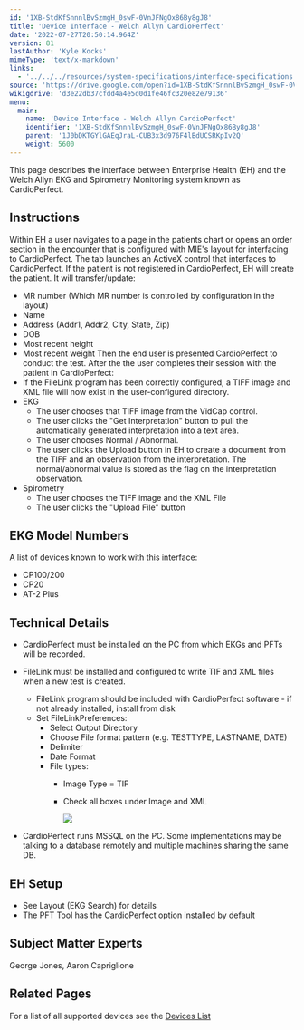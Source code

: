 ```yaml
---
id: '1XB-StdKfSnnnlBvSzmgH_0swF-0VnJFNgOx86By8gJ8'
title: 'Device Interface - Welch Allyn CardioPerfect'
date: '2022-07-27T20:50:14.964Z'
version: 81
lastAuthor: 'Kyle Kocks'
mimeType: 'text/x-markdown'
links:
  - '../../../resources/system-specifications/interface-specifications.md'
source: 'https://drive.google.com/open?id=1XB-StdKfSnnnlBvSzmgH_0swF-0VnJFNgOx86By8gJ8'
wikigdrive: 'd3e22db37cfdd4a4e5d0d1fe46fc320e82e79136'
menu:
  main:
    name: 'Device Interface - Welch Allyn CardioPerfect'
    identifier: '1XB-StdKfSnnnlBvSzmgH_0swF-0VnJFNgOx86By8gJ8'
    parent: '1J0bDKTGYlGAEqJraL-CUB3x3d976F4lBdUCSRKpIv2Q'
    weight: 5600
---
```

This page describes the interface between Enterprise Health (EH) and the Welch Allyn EKG and Spirometry Monitoring system known as CardioPerfect.
  
## **Instructions**  
  
Within EH a user navigates to a page in the patients chart or opens an order section in the encounter that is configured with MIE's layout for interfacing to CardioPerfect. The tab launches an ActiveX control that interfaces to CardioPerfect. If the patient is not registered in CardioPerfect, EH will create the patient. It will transfer/update:
* MR number (Which MR number is controlled by configuration in the layout)
* Name
* Address (Addr1, Addr2, City, State, Zip)
* DOB
* Most recent height
* Most recent weight
Then the end user is presented CardioPerfect to conduct the test. After the the user completes their session with the patient in CardioPerfect:
* If the FileLink program has been correctly configured, a TIFF image and XML file will now exist in the user-configured directory.
* EKG
   * The user chooses that TIFF image from the VidCap control.
   * The user clicks the "Get Interpretation" button to pull the automatically generated interpretation into a text area.
   * The user chooses Normal / Abnormal.
   * The user clicks the Upload button in EH to create a document from the TIFF and an observation from the interpretation. The normal/abnormal value is stored as the flag on the interpretation observation.
* Spirometry
   * The user chooses the TIFF image and the XML File
   * The user clicks the "Upload File" button
  
## **EKG Model Numbers**  
  
A list of devices known to work with this interface:
* CP100/200
* CP20
* AT-2 Plus
  
## **Technical Details**  

* CardioPerfect must be installed on the PC from which EKGs and PFTs will be recorded.
* FileLink must be installed and configured to write TIF and XML files when a new test is created.
   * FileLink program should be included with CardioPerfect software - if not already installed, install from disk
   * Set FileLinkPreferences:
      * Select Output Directory
      * Choose File format pattern (e.g. TESTTYPE, LASTNAME, DATE)
      * Delimiter
      * Date Format
      * File types:
         * Image Type = TIF
         * Check all boxes under Image and XML

           <img src="../device-interface-welch-allyn-cardioperfect.assets/8ddbad35e0aa4f9ea75aa7354c83adc3.png" />  

* CardioPerfect runs MSSQL on the PC. Some implementations may be talking to a database remotely and multiple machines sharing the same DB.
  
## **EH Setup**  

* See Layout (EKG Search) for details
* The PFT Tool has the CardioPerfect option installed by default
  
## **Subject Matter Experts**  
  
George Jones, Aaron Capriglione
  
## **Related Pages**  
  
For a list of all supported devices see the [Devices List](../../../resources/system-specifications/interface-specifications.md)

